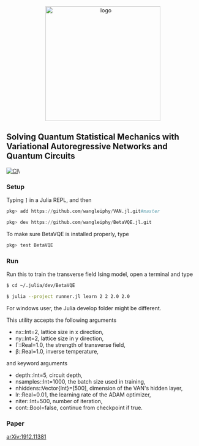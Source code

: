 

<div align="center">
<img align="middle" src="_assets/logo.png" width="300" alt="logo"/>
</div>

## Solving Quantum Statistical Mechanics with Variational Autoregressive Networks and Quantum Circuits 

[![CI](https://github.com/wangleiphy/BetaVQE.jl/actions/workflows/CI.yml/badge.svg)](https://github.com/wangleiphy/BetaVQE.jl/actions/workflows/CI.yml)\

### Setup
Typing `]` in a Julia REPL, and then
```julia
pkg> add https://github.com/wangleiphy/VAN.jl.git#master

pkg> dev https://github.com/wangleiphy/BetaVQE.jl.git
```

To make sure BetaVQE is installed properly, type
```bash
pkg> test BetaVQE
```

### Run

Run this to train the transverse field Ising model, open a terminal and type
```bash 
$ cd ~/.julia/dev/BetaVQE

$ julia --project runner.jl learn 2 2 2.0 2.0
```

For windows user, the Julia develop folder might be different.

This utility accepts the following arguments

* nx::Int=2, lattice size in x direction,
* ny::Int=2, lattice size in y direction,
* Γ::Real=1.0, the strength of transverse field,
* β::Real=1.0, inverse temperature,

and keyword arguments

* depth::Int=5, circuit depth,
* nsamples::Int=1000, the batch size used in training,
* nhiddens::Vector{Int}=[500], dimension of the VAN's hidden layer,
* lr::Real=0.01, the learning rate of the ADAM optimizer,
* niter::Int=500, number of iteration,
* cont::Bool=false, continue from checkpoint if true.

### Paper
[arXiv:1912.11381](https://arxiv.org/abs/1912.11381)

